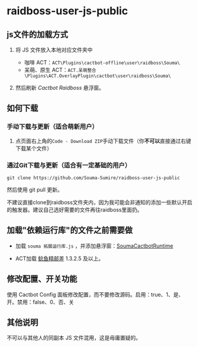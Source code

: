 # raidboss-user-js-public

## js文件的加载方式

1. 将 JS 文件放入本地对应文件夹中

   - 咖啡 ACT：`ACT\Plugins\cactbot-offline\user\raidboss\Souma\`
   - 呆萌、原生 ACT：`ACT.呆萌整合\Plugins\ACT.OverlayPlugin\cactbot\user\raidboss\Souma\`

1. 然后刷新 _Cactbot Raidboss_ 悬浮窗。

## 如何下载

### 手动下载与更新（适合萌新用户）

1. 点页面右上角的`Code - Download ZIP`手动下载文件（你**不可以**直接通过右键下载某个文件）

### 通过Git下载与更新（适合有一定基础的用户）

`git clone https://github.com/Souma-Sumire/raidboss-user-js-public`

然后使用 git pull 更新。

不建议直接clone到raidboss文件夹内，因为我可能会非通知的添加一些默认开启的触发器。建议自己选好需要的文件再往raidboss里面扔。

## 加载"依赖运行库"的文件之前需要做

- 加载 `souma 拓展运行库.js` ，并添加悬浮窗：[SoumaCactbotRuntime](https://souma.diemoe.net/ff14-overlay-vite/#/cactbotRuntime)

- ACT加载 [鲶鱼精邮差](https://github.com/Natsukage/PostNamazu/releases) 1.3.2.5 及以上。

## 修改配置、开关功能

使用 Cactbot Config 面板修改配置，而不要修改源码。启用：true、1、是、开。禁用：false、0、否、关

## 其他说明

不可以与其他人的同副本 JS 文件混用，这是毋庸置疑的。
